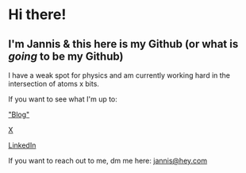 # Hi there!
## I'm Jannis & this here is my Github (or what is _going_ to be my Github)

I have a weak spot for physics and am currently working hard in the intersection of atoms x bits.

If you want to see what I'm up to:

["Blog"](https://world.hey.com/jannis)

[X](https://x.com/jannisdust)

[LinkedIn](https://www.linkedin.com/in/jannisdust/)

If you want to reach out to me, dm me here: jannis@hey.com
